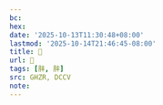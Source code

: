 ```yaml
---
bc:
hex:
date: '2025-10-13T11:30:48+08:00'
lastmod: '2025-10-14T21:46:45-08:00'
title: 󰧍
url: 󰧍
tags: [肨, 肨]
src: GHZR, DCCV
note:
---
```

